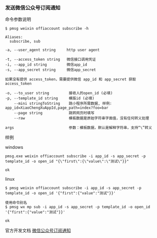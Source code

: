 ### 发送微信公众号订阅通知

命令参数说明

```text
$ pmsg weixin offiaccount subscribe -h

Aliases:
  subscribe, sub

-a, --user_agent string     http user agent

-t, --access_token string   微信接口调用凭证
-i, --app_id string         微信app_id
-s, --app_secret string     微信app_secret

如果没有提供 access_token，需要提供微信 app_id 和 app_secret 获取 access_token

-o, --to_user string         接收人的open_id (必填)
-p, --template_id string     模版id (必填)
    --mini stringToString    跳小程序所需数据, 样例: app_id=XiaoChengXuAppId,page_path=index?foo=bar
    --page string            跳转网页时填写
    --raw                    模板数据是原始字符串字面值，没有任何转义处理

args                         参数：模板数据，默认是解释字符串，支持“\”转义
```

样例

windows

```shell
pmsg.exe weixin offiaccount subscribe -i app_id -s app_secret -p template_id -o open_id "{\"first\":{\"value\":\"测试\"}}"

ok
```

linux

```shell
$ pmsg weixin offiaccount subscribe -i app_id -s app_secret -p template_id -o open_id '{"first":{"value":"测试"}}'

使用命令别名
$ pmsg wx mp sub -i app_id -s app_secret -p template_id -o open_id '{"first":{"value":"测试"}}'

ok
```

官方开发文档 [微信公众号订阅通知](https://developers.weixin.qq.com/doc/offiaccount/Subscription_Messages/api.html#send%E5%8F%91%E9%80%81%E8%AE%A2%E9%98%85%E9%80%9A%E7%9F%A5)
